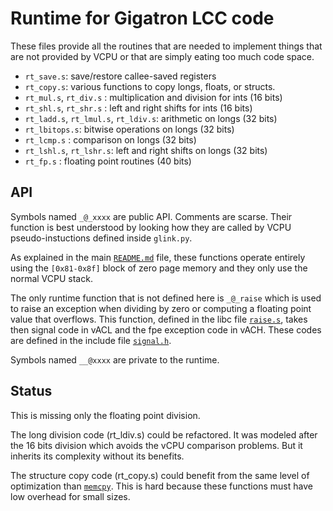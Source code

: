 
# Runtime for Gigatron LCC code

These files provide all the routines that are needed to implement
things that are not provided by VCPU or that are simply eating too
much code space.


 * `rt_save.s`: save/restore callee-saved registers
 * `rt_copy.s`: various functions to copy longs, floats, or structs.
 * `rt_mul.s`, `rt_div.s` : multiplication and division for ints (16 bits)
 * `rt_shl.s`, `rt_shr.s` : left and right shifts for ints (16 bits)
 * `rt_ladd.s`, `rt_lmul.s`, `rt_ldiv.s`: arithmetic on longs (32 bits)
 * `rt_lbitops.s`: bitwise operations on longs (32 bits)
 * `rt_lcmp.s` : comparison on longs (32 bits)
 * `rt_lshl.s`, `rt_lshr.s`: left and right shifts on longs (32 bits)
 * `rt_fp.s` : floating point routines (40 bits)

## API

Symbols named `_@_xxxx` are public API. Comments are scarse.
Their function is best understood by looking how they are called
by VCPU pseudo-instuctions defined inside `glink.py`.

As explained in the main [`README.md`](../../README.md) file, these functions
operate entirely using the `[0x81-0x8f]` block of zero page memory and 
they only use the normal VCPU stack.

The only runtime function that is not defined here is `_@_raise` which
is used to raise an exception when dividing by zero or computing a
floating point value that overflows. This function, defined in the
libc file [`raise.s`](../libc/raise.s), takes then signal code in vACL
and the fpe exception code in vACH.  These codes are defined in the
include file [`signal.h`](../../include/gigatron/signal.h).

Symbols named `__@xxxx` are private to the runtime.



## Status

This is missing only the floating point division.

The long division code (rt_ldiv.s) could be refactored. 
It was modeled after the 16 bits division which avoids
the vCPU comparison problems. But it inherits its
complexity without its benefits.

The structure copy code (rt_copy.s) could benefit from the same level
of optimization than [`memcpy`](../libc/memcpy.s).  This is hard
because these functions must have low overhead for small sizes.

